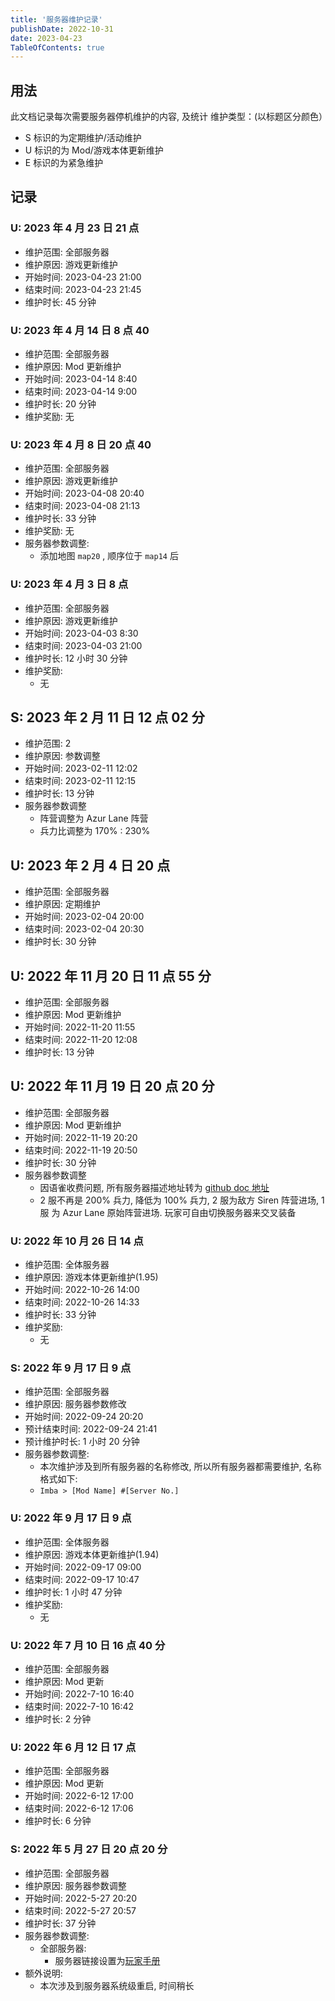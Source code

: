 ```yaml
---
title: '服务器维护记录'
publishDate: 2022-10-31
date: 2023-04-23
TableOfContents: true
---
```


## 用法

此文档记录每次需要服务器停机维护的内容, 及统计
维护类型：(以标题区分颜色）

-   S 标识的为定期维护/活动维护
-   U 标识的为 Mod/游戏本体更新维护
-   E 标识的为紧急维护

## 记录

### U: 2023 年 4 月 23 日 21 点

-   维护范围: 全部服务器
-   维护原因: 游戏更新维护
-   开始时间: 2023-04-23 21:00
-   结束时间: 2023-04-23 21:45
-   维护时长: 45 分钟

### U: 2023 年 4 月 14 日 8 点 40

-   维护范围: 全部服务器
-   维护原因: Mod 更新维护
-   开始时间: 2023-04-14 8:40
-   结束时间: 2023-04-14 9:00
-   维护时长: 20 分钟
-   维护奖励: 无

### U: 2023 年 4 月 8 日 20 点 40

-   维护范围: 全部服务器
-   维护原因: 游戏更新维护
-   开始时间: 2023-04-08 20:40
-   结束时间: 2023-04-08 21:13
-   维护时长: 33 分钟
-   维护奖励: 无
-   服务器参数调整:
    -   添加地图 `map20` , 顺序位于 `map14` 后

### U: 2023 年 4 月 3 日 8 点

-   维护范围: 全部服务器
-   维护原因: 游戏更新维护
-   开始时间: 2023-04-03 8:30
-   结束时间: 2023-04-03 21:00
-   维护时长: 12 小时 30 分钟
-   维护奖励:
    -   无

## S: 2023 年 2 月 11 日 12 点 02 分

-   维护范围: 2
-   维护原因: 参数调整
-   开始时间: 2023-02-11 12:02
-   结束时间: 2023-02-11 12:15
-   维护时长: 13 分钟
-   服务器参数调整
    -   阵营调整为 Azur Lane 阵营
    -   兵力比调整为 170% : 230%

## U: 2023 年 2 月 4 日 20 点

-   维护范围: 全部服务器
-   维护原因: 定期维护
-   开始时间: 2023-02-04 20:00
-   结束时间: 2023-02-04 20:30
-   维护时长: 30 分钟

## U: 2022 年 11 月 20 日 11 点 55 分

-   维护范围: 全部服务器
-   维护原因: Mod 更新维护
-   开始时间: 2022-11-20 11:55
-   结束时间: 2022-11-20 12:08
-   维护时长: 13 分钟

## U: 2022 年 11 月 19 日 20 点 20 分

-   维护范围: 全部服务器
-   维护原因: Mod 更新维护
-   开始时间: 2022-11-19 20:20
-   结束时间: 2022-11-19 20:50
-   维护时长: 30 分钟
-   服务器参数调整
    -   因语雀收费问题, 所有服务器描述地址转为 [github doc 地址](https://kreedzt.github.io/rwr-imba-server-doc/azur_lane/user_manual/)
    -   2 服不再是 200% 兵力, 降低为 100% 兵力, 2 服为敌方 Siren 阵营进场, 1 服 为 Azur Lane 原始阵营进场. 玩家可自由切换服务器来交叉装备

### U: 2022 年 10 月 26 日 14 点

-   维护范围: 全体服务器
-   维护原因: 游戏本体更新维护(1.95)
-   开始时间: 2022-10-26 14:00
-   结束时间: 2022-10-26 14:33
-   维护时长: 33 分钟
-   维护奖励:
    -   无

### S: 2022 年 9 月 17 日 9 点

-   维护范围: 全部服务器
-   维护原因: 服务器参数修改
-   开始时间: 2022-09-24 20:20
-   预计结束时间: 2022-09-24 21:41
-   预计维护时长: 1 小时 20 分钟
-   服务器参数调整:
    -   本次维护涉及到所有服务器的名称修改, 所以所有服务器都需要维护, 名称格式如下:
    -   `Imba > [Mod Name] #[Server No.]`

### U: 2022 年 9 月 17 日 9 点

-   维护范围: 全体服务器
-   维护原因: 游戏本体更新维护(1.94)
-   开始时间: 2022-09-17 09:00
-   结束时间: 2022-09-17 10:47
-   维护时长: 1 小时 47 分钟
-   维护奖励:
    -   无

### U: 2022 年 7 月 10 日 16 点 40 分

-   维护范围: 全部服务器
-   维护原因: Mod 更新
-   开始时间: 2022-7-10 16:40
-   结束时间: 2022-7-10 16:42
-   维护时长: 2 分钟

### U: 2022 年 6 月 12 日 17 点

-   维护范围: 全部服务器
-   维护原因: Mod 更新
-   开始时间: 2022-6-12 17:00
-   结束时间: 2022-6-12 17:06
-   维护时长: 6 分钟

### S: 2022 年 5 月 27 日 20 点 20 分

-   维护范围: 全部服务器
-   维护原因: 服务器参数调整
-   开始时间: 2022-5-27 20:20
-   结束时间: 2022-5-27 20:57
-   维护时长: 37 分钟
-   服务器参数调整:
    -   全部服务器:
        -   服务器链接设置为[玩家手册](https://www.yuque.com/zhaozisong/rwr-azur-lane-imba/xgh3dx)
-   额外说明:
    -   本次涉及到服务器系统级重启, 时间稍长
